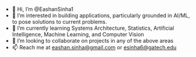 - 👋 Hi, I’m @EashanSinha1
- 👀 I’m interested in building applications, particularly grounded in AI/ML, to pose solutions to current problems.
- 🌱 I’m currently learning Systems Architecture, Statistics, Artificial Intelligence, Machine Learning, and Computer Vision
- 💞️ I’m looking to collaborate on projects in any of the above areas
- 📫 Reach me at eashan.sinha@gmail.com or esinha6@gatech.edu
